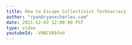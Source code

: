 ```yaml
---
title: How to Escape Collectivist Technocracy
author: "ryan@ryanxcharles.com"
date: 2021-12-02 12:00:00 PST
type: video
youtubeId: -V9BCVB8fnU
---
```

